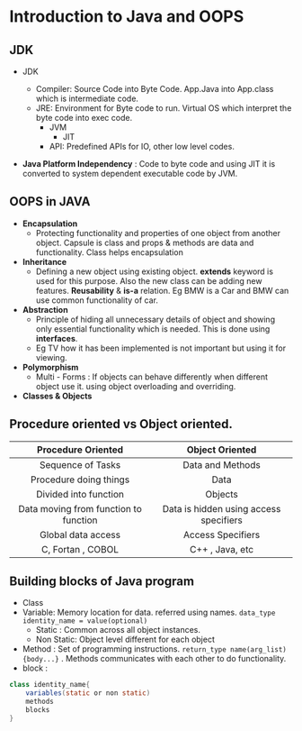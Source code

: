 # Introduction to Java and OOPS

## JDK 
* JDK
  * Compiler: Source Code into Byte Code. App.Java into App.class which is intermediate code.
  * JRE: Environment for Byte code to run. Virtual OS which interpret the byte code into exec code.
    * JVM
      * JIT
    * API: Predefined APIs for IO, other low level codes. 

* **Java Platform Independency** : Code to byte code and using JIT it is converted to system dependent executable code by JVM. 

## OOPS in JAVA

* **Encapsulation**
  * Protecting functionality and properties of one object from another object. Capsule is class and props & methods are data and functionality. Class helps encapsulation 
* **Inheritance**
  * Defining a new object using existing object. **extends** keyword is used for this purpose. Also the new class can be adding new features. **Reusability** & **is-a** relation. Eg BMW is a Car and BMW can use common functionality of car. 
* **Abstraction**
  * Principle of hiding all unnecessary details of object and showing only essential functionality which is needed. This is done using **interfaces**.
  * Eg TV how it has been implemented is not important but using it for viewing. 
* **Polymorphism**
  * Multi - Forms : If objects can behave differently when different object use it. using object overloading and overriding. 
* **Classes & Objects**

## Procedure oriented vs Object oriented.
| Procedure Oriented | Object Oriented | 
| :---: | :---: |
| Sequence of Tasks | Data and Methods | 
| Procedure doing things | Data |
| Divided into function | Objects | 
| Data moving from function to function | Data is hidden using access specifiers | 
| Global data access | Access Specifiers | 
| C, Fortan , COBOL | C++ , Java, etc |

## Building blocks of Java program
* Class
* Variable: Memory location for data. referred using names. `data_type identity_name = value(optional)`
  * Static : Common across all object instances. 
  * Non Static: Object level different for each object
* Method : Set of programming instructions. `return_type name(arg_list){body...}` . Methods communicates with each other to do functionality.
* block : 
```java
class identity_name{
    variables(static or non static)
    methods
    blocks
}
```